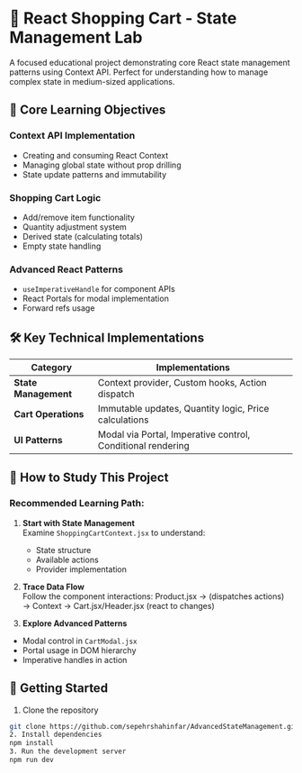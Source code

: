 # 🛒 React Shopping Cart - State Management Lab

A focused educational project demonstrating core React state management patterns using Context API. Perfect for understanding how to manage complex state in medium-sized applications.



## 🎯 Core Learning Objectives

### **Context API Implementation**
- Creating and consuming React Context
- Managing global state without prop drilling
- State update patterns and immutability

### **Shopping Cart Logic**
- Add/remove item functionality
- Quantity adjustment system
- Derived state (calculating totals)
- Empty state handling

### **Advanced React Patterns**
- `useImperativeHandle` for component APIs
- React Portals for modal implementation
- Forward refs usage

## 🛠️ Key Technical Implementations

| Category          | Implementations                          |
|-------------------|------------------------------------------|
| **State Management** | Context provider, Custom hooks, Action dispatch |
| **Cart Operations**  | Immutable updates, Quantity logic, Price calculations |
| **UI Patterns**      | Modal via Portal, Imperative control, Conditional rendering |

## 🧐 How to Study This Project

### Recommended Learning Path:
1. **Start with State Management**  
   Examine `ShoppingCartContext.jsx` to understand:
   - State structure
   - Available actions
   - Provider implementation

2. **Trace Data Flow**  
   Follow the component interactions:
   Product.jsx → (dispatches actions)
→ Context →
Cart.jsx/Header.jsx (react to changes)

3. **Explore Advanced Patterns**  
- Modal control in `CartModal.jsx`
- Portal usage in DOM hierarchy
- Imperative handles in action

## 🚀 Getting Started

1. Clone the repository
```bash
git clone https://github.com/sepehrshahinfar/AdvancedStateManagement.git
2. Install dependencies
npm install
3. Run the development server
npm run dev
